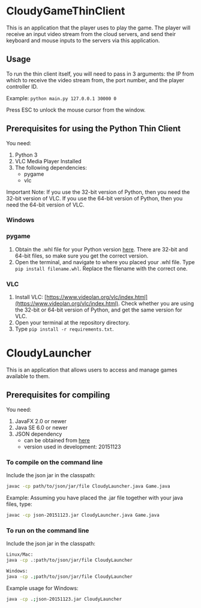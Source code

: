 # CloudyGameThinClient
This is an application that the player uses to play the game. The player will receive an input video stream from the cloud servers, and send their keyboard and mouse inputs to the servers via this application.

## Usage
To run the thin client itself, you will need to pass in 3 arguments: the IP from which to receive the video stream from, the port number, and the player controller ID. 

Example: 
`python main.py 127.0.0.1 30000 0`

Press ESC to unlock the mouse cursor from the window.

## Prerequisites for using the Python Thin Client 
You need:

1. Python 3
2. VLC Media Player Installed
3. The following dependencies:
    - pygame
    - vlc
    
Important Note: If you use the 32-bit version of Python, then you need the 32-bit version of VLC. If you use the 64-bit version of Python, then you need the 64-bit version of VLC. 

### Windows

### pygame
1. Obtain the .whl file for your Python version [here](http://www.lfd.uci.edu/~gohlke/pythonlibs/#pygame). There are 32-bit and 64-bit files, so make sure you get the correct version.
2. Open the terminal, and navigate to where you placed your .whl file. Type `pip install filename.whl`. Replace the filename with the correct one.

### VLC
1. Install VLC: [https://www.videolan.org/vlc/index.html](https://www.videolan.org/vlc/index.html). Check whether you are using the 32-bit or 64-bit version of Python, and get the same version for VLC. 
2. Open your terminal at the repository directory. 
3. Type `pip install -r requirements.txt`.


# CloudyLauncher
This is an application that allows users to access and manage games available to them.

## Prerequisites for compiling
You need:

1. JavaFX 2.0 or newer
2. Java SE 6.0 or newer 
3. JSON dependency
    - can be obtained from [here](http://mvnrepository.com/artifact/org.json/json)
    - version used in development: 20151123

### To compile on the command line
Include the json jar in the classpath:
```bash
javac -cp path/to/json/jar/file CloudyLauncher.java Game.java
```
Example: Assuming you have placed the .jar file together with your java files, type:
```bash
javac -cp json-20151123.jar CloudyLauncher.java Game.java
```

### To run on the command line
Include the json jar in the classpath:
```bash
Linux/Mac:
java -cp .:path/to/json/jar/file CloudyLauncher

Windows:
java -cp .;path/to/json/jar/file CloudyLauncher
```
Example usage for Windows:
```bash
java -cp .;json-20151123.jar CloudyLauncher
```
